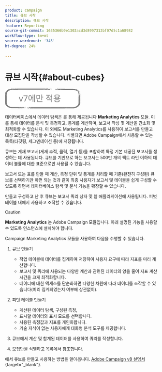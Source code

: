 ```yaml
---
product: campaign
title: 큐브 시작
description: 큐브 시작
feature: Reporting
source-git-commit: 1635366b9e1302acd3d8997312bf07d5c1a68982
workflow-type: tm+mt
source-wordcount: '345'
ht-degree: 24%

---
```


# 큐브 시작{#about-cubes}

![](../../assets/v7-only.svg)

데이터베이스에서 데이터 탐색은 를 통해 제공됩니다 **Marketing Analytics** 모듈. 이를 통해 데이터를 분석 및 측정하고, 통계를 계산하며, 보고서 작성 및 계산을 간소화 및 최적화할 수 있습니다. 이 외에도 Marketing Analytics를 사용하여 보고서를 만들고 대상 모집단을 작성할 수 있습니다. 식별되면 Adobe Campaign에서 사용할 수 있는 목록(타깃팅, 세그멘테이션 등)에 저장됩니다.

큐브는 게재 보고서(게재 추적, 클릭, 열기 등)를 포함하여 특정 기본 제공된 보고서를 생성하는 데 사용됩니다. 큐브를 기반으로 하는 보고서는 500만 개의 팩트 라인 이하의 데이터 볼륨에 대한 표준으로만 사용될 수 있습니다.

보고서 또는 표를 만들 때 계산, 측정 단위 및 통계를 처리할 때 기존(완전히 구성된) 큐브를 선택하기만 하면 되는 것과 같이 최종 사용자가 보고서 및 테이블을 쉽게 구성할 수 있도록 하면서 데이터베이스 탐색 및 분석 기능을 확장할 수 있습니다. 

만들고 구성하고 난 후 큐브는 보고서 쿼리 상자 및 웹 애플리케이션에 사용됩니다. 피벗 테이블 내에서 사용하고 조작할 수 있습니다.

>[!CAUTION]
>
>**Marketing Analytics** 는 Adobe Campaign 모듈입니다. 아래 설명된 기능을 사용할 수 있도록 인스턴스에 설치해야 합니다.

Campaign Marketing Analytics 모듈을 사용하여 다음을 수행할 수 있습니다.

1. 큐브 만들기

   * 작업 테이블에 데이터를 집계하여 저장하여 사용자 요구에 따라 지표를 미리 계산합니다.
   * 보고서 및 쿼리에 사용되는 다양한 계산과 관련된 데이터의 양을 줄여 지표 계산 시간을 크게 최적화합니다.
   * 데이터에 대한 액세스를 단순화하면 다양한 차원에 따라 데이터를 조작할 수 있습니다(미리 집계되었는지 여부에 상관없이).

1. 피벗 테이블 만들기

   * 계산된 데이터 탐색, 구성된 측정,
   * 표시할 데이터와 표시 모드를 선택합니다.
   * 사용된 측정값과 지표를 개인화합니다.
   * 기술 지식이 없는 사용자에게 대화형 분석 도구를 제공합니다.

1. 큐브에서 계산 및 합계된 데이터를 사용하여 쿼리를 작성합니다.
1. 모집단을 식별하고 목록에서 참조합니다.

에서 큐브를 만들고 사용하는 방법을 알아봅니다. [Adobe Campaign v8 설명서](https://experienceleague.adobe.com/docs/campaign/campaign-v8/analytics/reports/cubes/gs-cubes.html){target=&quot;_blank&quot;}.